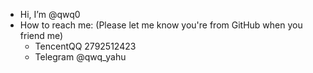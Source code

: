 - Hi, I’m @qwq0
- How to reach me: (Please let me know you're from GitHub when you friend me)
  - TencentQQ 2792512423
  - Telegram @qwq_yahu
